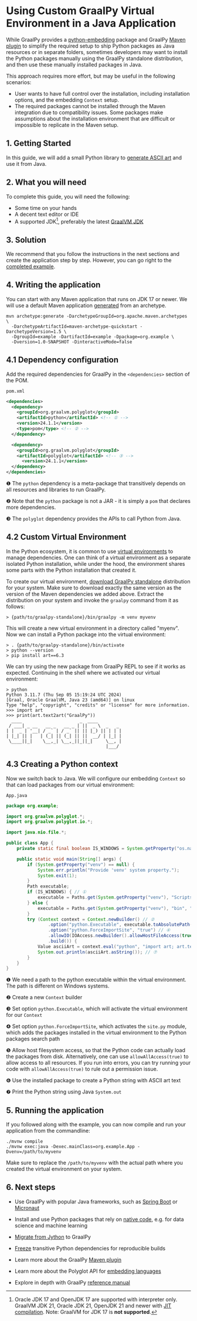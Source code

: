 # Using Custom GraalPy Virtual Environment in a Java Application

While GraalPy provides a [python-embedding](https://central.sonatype.com/artifact/org.graalvm.python/python-embedding) package and GraalPy [Maven plugin](https://www.graalvm.org/latest/reference-manual/python/Embedding-Build-Tools/) to simplify the required setup to ship Python packages
as Java resources or in separate folders, sometimes developers may want to install the Python packages manually
using the GraalPy standalone distribution, and then use these manually installed packages in Java.

This approach requires more effort, but may be useful in the following scenarios:

- User wants to have full control over the installation, including installation options, and the embedding `Context` setup.
- The required packages cannot be installed through the Maven integration due to compatibility issues. Some packages
make assumptions about the installation environment that are difficult or impossible to replicate in the Maven setup.

## 1. Getting Started

In this guide, we will add a small Python library to [generate ASCII art](https://pypi.org/project/art)
and use it from Java.

## 2. What you will need

To complete this guide, you will need the following:

* Some time on your hands
* A decent text editor or IDE
* A supported JDK[^1], preferably the latest [GraalVM JDK](https://graalvm.org/downloads/)

[^1]: Oracle JDK 17 and OpenJDK 17 are supported with interpreter only.
GraalVM JDK 21, Oracle JDK 21, OpenJDK 21 and newer with [JIT compilation](https://www.graalvm.org/latest/reference-manual/embed-languages/#runtime-optimization-support).
Note: GraalVM for JDK 17 is **not supported**.

## 3. Solution

We recommend that you follow the instructions in the next sections and create the application step by step.
However, you can go right to the [completed example](./).

## 4. Writing the application

You can start with any Maven application that runs on JDK 17 or newer.
We will use a default Maven application [generated](https://maven.apache.org/archetypes/maven-archetype-quickstart/) from an archetype.

```shell
mvn archetype:generate -DarchetypeGroupId=org.apache.maven.archetypes \
  -DarchetypeArtifactId=maven-archetype-quickstart -DarchetypeVersion=1.5 \
  -DgroupId=example -DartifactId=example -Dpackage=org.example \
  -Dversion=1.0-SNAPSHOT -DinteractiveMode=false
```

## 4.1 Dependency configuration

Add the required dependencies for GraalPy in the `<dependencies>` section of the POM.

`pom.xml`
```xml
<dependencies>
  <dependency>
    <groupId>org.graalvm.polyglot</groupId>
    <artifactId>python</artifactId> <!-- ① -->
    <version>24.1.1</version>
    <type>pom</type> <!-- ② -->
  </dependency>

  <dependency>
    <groupId>org.graalvm.polyglot</groupId>
    <artifactId>polyglot</artifactId> <!-- ③ -->
      <version>24.1.1</version>
  </dependency>
</dependencies>
```

❶ The `python` dependency is a meta-package that transitively depends on all resources and libraries to run GraalPy.

❷ Note that the `python` package is not a JAR - it is simply a `pom` that declares more dependencies.

❸ The `polyglot` dependency provides the APIs to call Python from Java.

## 4.2 Custom Virtual Environment

In the Python ecosystem, it is common to use [virtual environments](https://docs.python.org/3/library/venv.html) to manage dependencies.
One can think of a virtual environment as a separate isolated Python installation, while under the hood, the environment shares
some parts with the Python installation that created it.

To create our virtual environment, [download GraalPy standalone](https://github.com/oracle/graalpython/releases/) distribution for your system.
Make sure to download exactly the same version as the version of the Maven dependencies we added above.
Extract the distribution on your system and invoke the `graalpy` command from it as follows:

```shell
> {path/to/graalpy-standalone}/bin/graalpy -m venv myvenv
```

This will create a new virtual environment in a directory called "myenv". Now we can install a Python
package into the virtual environment:

```shell
> . {path/to/graalpy-standalone}/bin/activate
> python --version
> pip install art==6.3
```

We can try using the new package from GraalPy REPL to see if it works as expected.
Continuing in the shell where we activated our virtual environment:

```
> python
Python 3.11.7 (Thu Sep 05 15:19:24 UTC 2024)
[Graal, Oracle GraalVM, Java 23 (amd64)] on linux
Type "help", "copyright", "credits" or "license" for more information.
>>> import art
>>> print(art.text2art("GraalPy"))
  ____                      _  ____         
 / ___| _ __   __ _   __ _ | ||  _ \  _   _ 
| |  _ | '__| / _` | / _` || || |_) || | | |
| |_| || |   | (_| || (_| || ||  __/ | |_| |
 \____||_|    \__,_| \__,_||_||_|     \__, |
                                      |___/ 
```

## 4.3 Creating a Python context

Now we switch back to Java. We will configure our embedding `Context` so that can load
packages from our virtual environment:

`App.java`
```java
package org.example;

import org.graalvm.polyglot.*;
import org.graalvm.polyglot.io.*;

import java.nio.file.*;

public class App {
    private static final boolean IS_WINDOWS = System.getProperty("os.name").toLowerCase().contains("windows");

    public static void main(String[] args) {
        if (System.getProperty("venv") == null) {
            System.err.println("Provide 'venv' system property.");
            System.exit(1);
        }
        Path executable;
        if (IS_WINDOWS) { // ①
            executable = Paths.get(System.getProperty("venv"), "Scripts", "python.exe");
        } else {
            executable = Paths.get(System.getProperty("venv"), "bin", "python");
        }
        try (Context context = Context.newBuilder() // ②
                .option("python.Executable", executable.toAbsolutePath().toString()) // ③
                .option("python.ForceImportSite", "true") // ④
                .allowIO(IOAccess.newBuilder().allowHostFileAccess(true).build()) // ⑤
                .build()) {
            Value asciiArt = context.eval("python", "import art; art.text2art('GraalPy')"); // ⑥
            System.out.println(asciiArt.asString()); // ⑦
        }
    }
}
```

❶ We need a path to the python executable within the virtual environment. The path is different on Windows systems.

❷ Create a new `Context` builder

❸ Set option `python.Executable`, which will activate the virtual environment for our `Context`

❹ Set option `python.ForceImportSite`, which activates the `site.py` module,
which adds the packages installed in the virtual environment to the Python packages search path

❺ Allow host filesystem access, so that the Python code can actually load the packages from disk.
Alternatively, one can use `allowAllAccess(true)` to allow access to all resources. If you run
into errors, you can try running your code with `allowAllAccess(true)` to rule out a permission issue.

❻ Use the installed package to create a Python string with ASCII art text

❼ Print the Python string using Java `System.out`

## 5. Running the application

If you followed along with the example, you can now compile and run your application from the commandline:

```shell
./mvnw compile
./mvnw exec:java -Dexec.mainClass=org.example.App -Dvenv=/path/to/myvenv
```

Make sure to replace the `/path/to/myvenv` with the actual path where you created
the virtual environment on your system.

## 6. Next steps

- Use GraalPy with popular Java frameworks, such as [Spring Boot](../graalpy-spring-boot-guide/README.md) or [Micronaut](../graalpy-micronaut-guide/README.md)
- Install and use Python packages that rely on [native code](../graalpy-native-extensions-guide/README.md), e.g. for data science and machine learning
- [Migrate from Jython](../graalpy-jython-guide/README.md) to GraalPy
- [Freeze](../graalpy-freeze-dependencies-guide/README.md) transitive Python dependencies for reproducible builds


- Learn more about the GraalPy [Maven plugin](https://www.graalvm.org/latest/reference-manual/python/Embedding-Build-Tools/)
- Learn more about the Polyglot API for [embedding languages](https://www.graalvm.org/latest/reference-manual/embed-languages/)
- Explore in depth with GraalPy [reference manual](https://www.graalvm.org/latest/reference-manual/python/)
